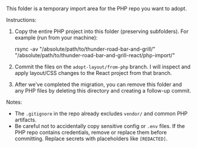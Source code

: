 This folder is a temporary import area for the PHP repo you want to adopt.

Instructions:
1. Copy the entire PHP project into this folder (preserving subfolders). For example (run from your machine):

   rsync -av "/absolute/path/to/thunder-road-bar-and-grill/" "/absolute/path/to/thunder-road-bar-and-grill-react/php-import/"

2. Commit the files on the `adopt-layout/from-php` branch. I will inspect and apply layout/CSS changes to the React project from that branch.

3. After we've completed the migration, you can remove this folder and any PHP files by deleting this directory and creating a follow-up commit.

Notes:
- The `.gitignore` in the repo already excludes `vendor/` and common PHP artifacts.
- Be careful not to accidentally copy sensitive config or `.env` files. If the PHP repo contains credentials, remove or replace them before committing. Replace secrets with placeholders like `[REDACTED]`.
